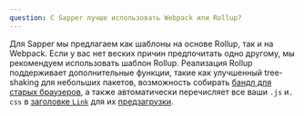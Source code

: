 ```yaml
---
question: С Sapper лучше использовать Webpack или Rollup?
---
```


Для Sapper мы предлагаем как шаблоны на основе Rollup, так и на Webpack. Если у вас нет веских причин предпочитать одно другому, мы рекомендуем использовать шаблон Rollup. Реализация Rollup поддерживает дополнительные функции, такие как улучшенный tree-shaking для небольших пакетов, возможность собирать [бандл для старых браузеров](../docs#Browser_support), а также автоматически перечисляет все ваши `.js` и`. css` в [заголовке `Link`](https://developer.mozilla.org/ru/docs/Web/HTTP/Headers/Link) для их [предзагрузки](https://developer.mozilla.org/ru/docs/Web/HTML/Link_types/preload).
